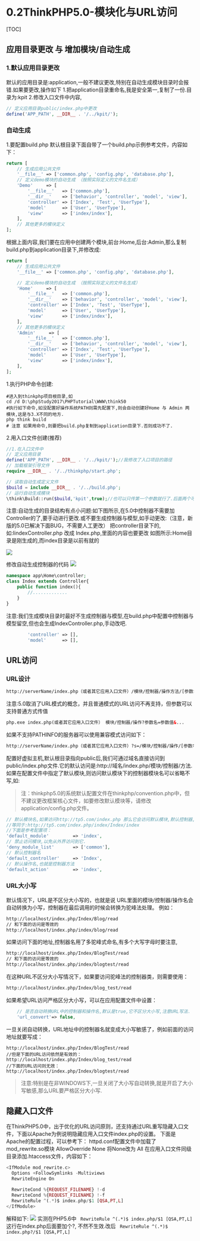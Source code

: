 # 0.2ThinkPHP5.0-模块化与URL访问
[TOC]

## 应用目录更改 与 增加模块/自动生成  
### 1.默认应用目录更改
默认的应用目录是:application,一般不建议更改,特别在自动生成模块目录时会报错.如果要更改,操作如下
1.把application目录重命名,我是安全第一,复制了一份.目录为:kpit
2.修改入口文件中内容,
```php
// 定义应用目录public/index.php中更改
define('APP_PATH', __DIR__ . '/../kpit/');
```

### 自动生成
1.要配置build.php
默认根目录下面自带了一个build.php示例参考文件，内容如下：
```php
return [
    // 生成应用公共文件
    '__file__' => ['common.php', 'config.php', 'database.php'],
    // 定义demo模块的自动生成 （按照实际定义的文件名生成）
    'Demo'     => [
        '__file__'   => ['common.php'],
        '__dir__'    => ['behavior', 'controller', 'model', 'view'],
        'controller' => ['Index', 'Test', 'UserType'],
        'model'      => ['User', 'UserType'],
        'view'       => ['index/index'],
    ],
    // 其他更多的模块定义
];
```
根据上面内容,我们要在应用中创建两个模块,前台:Home,后台:Admin,那么复制build.php到application目录下,并修改成:
```php
return [
    // 生成应用公共文件
    '__file__' => ['common.php', 'config.php', 'database.php'],

    // 定义demo模块的自动生成 （按照实际定义的文件名生成）
    'Home'     => [
        '__file__'   => ['common.php'],
        '__dir__'    => ['behavior', 'controller', 'model', 'view'],
        'controller' => ['Index', 'Test', 'UserType'],
        'model'      => ['User', 'UserType'],
        'view'       => ['index/index'],
    ],
    // 其他更多的模块定义
    'Admin'     => [
        '__file__'   => ['common.php'],
        '__dir__'    => ['behavior', 'controller', 'model', 'view'],
        'controller' => ['Index', 'Test', 'UserType'],
        'model'      => ['User', 'UserType'],
        'view'       => ['index/index'],
    ],
];
```
1.执行PHP命令创建:
```shell
#进入到thinkphp项目根目录,如
cd /d D:\phpStudy2017\PHPTutorial\WWW\think50
#执行如下命令,如没配置好操作系统PATH则需先配置下,则会自动创建好Home 与 Admin 两模块,这是与3.X不同的地方.
php think build
# 注意 如果用命令,则要把build.php复制到application目录下.否则成功不了.
```
2.用入口文件创建(推荐)
```php
//1.在入口文件中
// 定义应用目录
define('APP_PATH', __DIR__ . '/../kpit/');//我修改了入口项目的路径
// 加载框架引导文件
require __DIR__ . '/../thinkphp/start.php';

// 读取自动生成定义文件
$build = include __DIR__ . '/../build.php';
// 运行自动生成模块
\think\Build::run($build,'kpit',true);//也可以只传第一个参数就行了.后面两个可以省略
```
注意:自动生成的目录结构有点小问题:如下图所示,在5.0中控制器不需要加Controller的了,要手动进行更改.或不要生成控制器与模型,如手动更改:（注意，新版的5.0已解决下面BUG，不需要人工更改）
把controller目录下的,如:IindexController.php 改成 Index.php,里面的内容也要更改
如图所示:Home目录是刚生成的,而index目录是以前有就的

![](./_image/2018-07-24-11-33-18.jpg)

修改自动生成控制器的代码
![](./_image/2018-07-24-11-38-30.jpg)

```php
namespace app\Home\controller;
class Index extends Controller{
    public function index(){
        //.............
    }
}
```
注意:我们生成模块目录时最好不生成控制器与模型,在build.php中配置中控制器与模型留空,但也会生成IndexController.php,手动改吧.
```php
        'controller' => [],
        'model'      => [],
```

## URL访问
### URL设计
```html
http://serverName/index.php（或者其它应用入口文件）/模块/控制器/操作方法/[参数名/参数值...] 
```
注意:5.0取消了URL模式的概念，并且普通模式的URL访问不再支持，但参数可以支持普通方式传值
```html
php.exe index.php(或者其它应用入口文件） 模块/控制器/操作?参数名=参数值&... 
```
如果不支持PATHINFO的服务器可以使用兼容模式访问如下： 
```html
http://serverName/index.php（或者其它应用入口文件）?s=/模块/控制器/操作/[参数名/参数值...] 
```
配置好虚拟主机,默认根目录指向public后,我们可通过域名直接访问到public/index.php文件.它的默认访问是:http://域名/index.php/模块/控制器/方法.如果在配置文件中指定了默认模块,则访问默认模块下的控制器模块名可以省略不写,如:
> 注：thinkphp5.0的系统默认配置文件在thinkphp/convention.php中，但不建议更改框架核心文件，如要修改默认模块等，请修改application/config.php文件。
```php
// 默认模块名,如果访问http://tp5.com/index.php 那么它会访问默认模块,默认控制器,默认操作名
//等同于:http://tp5.com/index.php/index/Index/index
//下面是参考配置项：
'default_module'         => 'index',
// 禁止访问模块,以免从外界访问到它.
'deny_module_list'       => ['common'],
// 默认控制器名
'default_controller'     => 'Index',
// 默认操作名,也就是控制器方法
'default_action'         => 'index',
```

### URL大小写 
默认情况下，URL是不区分大小写的，也就是说 URL里面的模块/控制器/操作名会自动转换为小写，控制器在最后调用的时候会转换为驼峰法处理。 
例如： 
```html
http://localhost/index.php/Index/Blog/read
// 和下面的访问是等效的
http://localhost/index.php/index/blog/read
```
如果访问下面的地址,控制器名用了多驼峰式命名,有多个大写字母时要注意,
```html
http://localhost/index.php/Index/BlogTest/read
// 和下面的访问是等效的
http://localhost/index.php/index/blogtest/read
```
在这种URL不区分大小写情况下，如果要访问驼峰法的控制器类，则需要使用： 
```html
http://localhost/index.php/Index/blog_test/read
```
如果希望URL访问严格区分大小写，可以在应用配置文件中设置： 
```php
    // 是否自动转换URL中的控制器和操作名,默认是true,它不区分大小写,注意URL写法.
    'url_convert'=> false,
```
一旦关闭自动转换，URL地址中的控制器名就变成大小写敏感了，例如前面的访问地址就要写成： 
```
http://localhost/index.php/Index/BlogTest/read
//但是下面的URL访问依然是有效的： 
http://localhost/index.php/Index/blog_test/read
//下面的URL访问则无效： 
http://localhost/index.php/Index/blogtest/read
```
>注意:特别是在非WINDOWS下,一旦关闭了大小写自动转换,就是开启了大小写敏感,那么URL要严格区分大小写.


## 隐藏入口文件 
在ThinkPHP5.0中，出于优化的URL访问原则，还支持通过URL重写隐藏入口文件，下面以Apache为例说明隐藏应用入口文件index.php的设置。 
下面是Apache的配置过程，可以参考下：
httpd.conf配置文件中加载了mod_rewrite.so模块
AllowOverride None 将None改为 All
 在应用入口文件同级目录添加.htaccess文件，内容如下： 
```php
<IfModule mod_rewrite.c>
  Options +FollowSymlinks -Multiviews
  RewriteEngine On

  RewriteCond %{REQUEST_FILENAME} !-d
  RewriteCond %{REQUEST_FILENAME} !-f
  RewriteRule ^(.*)$ index.php/$1 [QSA,PT,L]
</IfModule>
```
解释如下:
![](./_image/2018-07-24-15-40-24.jpg)
实测在PHP5.6中 ` RewriteRule ^(.*)$ index.php/$1 [QSA,PT,L]`这行在index.php后面要加个?, 不然不生效.改后 ` RewriteRule ^(.*)$ index.php?/$1 [QSA,PT,L]`


